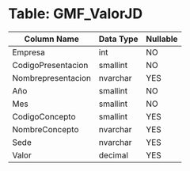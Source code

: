 # Table: GMF_ValorJD

| Column Name | Data Type | Nullable |
|-------------|-----------|----------|
| Empresa | int | NO |
| CodigoPresentacion | smallint | NO |
| Nombrepresentacion | nvarchar | YES |
| Año | smallint | NO |
| Mes | smallint | NO |
| CodigoConcepto | smallint | YES |
| NombreConcepto | nvarchar | YES |
| Sede | nvarchar | YES |
| Valor | decimal | YES |
